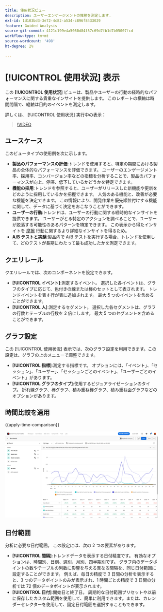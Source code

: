 ```yaml
---
title: 使用状況ビュー
description: ユーザーエンゲージメントの推移を測定します.
exl-id: 1d103bd3-3e72-4c82-a534-c896f8433029
feature: Guided Analysis
source-git-commit: 4121c199e4a5050d84f57c69d7fb1d7b05007fcd
workflow-type: tm+mt
source-wordcount: '498'
ht-degree: 2%

---
```


# [!UICONTROL 使用状況] 表示

この **[!UICONTROL 使用状況]** ビューは、製品やユーザーの行動の経時的なパフォーマンスに関する貴重なインサイトを提供します。 このレポートの横軸は時間間隔で、縦軸は目的のイベントを測定します。

詳しくは、 [!UICONTROL 使用状況] 実行中の表示：

>[!VIDEO](https://video.tv.adobe.com/v/3421666/?learn=on)

## ユースケース

このビュータイプの使用例を次に示します。

* **製品のパフォーマンスの評価**:トレンドを使用すると、特定の期間における製品の全体的なパフォーマンスを評価できます。 ユーザーのエンゲージメント率、採用率、コンバージョン率などの指標を分析することで、製品のパフォーマンスが向上、停滞、低下しているかどうかを特定できます。
* **機能の採用**:トレンドを参照すると、ユーザーがリリースした新機能や更新をどのように採用しているかを把握できます。 人気のある機能と、改善が必要な機能を決定できます。 この情報により、開発作業を優先順位付けする機能に関して、データに基づく決定をおこなうことができます。
* **ユーザーの行動**:トレンドは、ユーザーの行動に関する経時的なインサイトを提供できます。 ユーザーがとる特定のアクションを調べることで、ユーザーが脱落する可能性のあるパターンを特定できます。 この表示から得たインサイトを [摩擦](friction.md) 行動に関するより詳細なインサイトを得るため。
* **A/B テストと実験**:製品内で A/B テストを実行する場合、トレンドを使用して、どのテストが長期にわたって最も成功したかを測定できます。

## クエリレール

クエリレールでは、次のコンポーネントを設定できます。

* **[!UICONTROL イベント]**:測定するイベント。 選択した各イベントは、グラフのタイプに応じて、色付きの線または棒のセットとして表されます。 トレンドイベントを表す行が表に追加されます。 最大 5 つのイベントを含めることができます。
* **[!UICONTROL 人]**:測定するセグメント。 選択した各セグメントは、グラフの行数とテーブルの行数を 2 倍にします。 最大 5 つのセグメントを含めることができます。

## グラフ設定

この [!UICONTROL 使用状況] 表示では、次のグラフ設定を利用できます。この設定は、グラフの上のメニューで調整できます。

* **[!UICONTROL 指標]**:測定する指標です。 オプションには、「イベント」、「セッション」、「ユーザー」、「セッションごとのイベント」、「ユーザーごとのイベント」があります。
* **[!UICONTROL グラフのタイプ]**:使用するビジュアライゼーションのタイプ。 折れ線グラフ、棒グラフ、積み重ね棒グラフ、積み重ね面グラフなどのオプションがあります。

## 時間比較を適用

{{apply-time-comparison}}

![使用時間の比較](../assets/usage-compare.png)

## 日付範囲

分析に必要な日付範囲。 この設定には、次の 2 つの要素があります。

* **[!UICONTROL 間隔]**:トレンドデータを表示する日付精度です。 有効なオプションは、時間別、日別、週別、月別、四半期別です。 グラフ内のデータポイントの数やテーブルの列数に影響を与える異なる間隔を、同じ日付範囲に設定することができます。 例えば、毎日の精度で 3 日間の分析を表示すると、3 つのデータポイントのみが表示され、1 時間ごとの精度で 3 日間の分析では 72 個のデータポイントが表示されます。
* **[!UICONTROL 日付]**:開始日と終了日。 周期的な日付範囲プリセットや以前に保存したカスタム範囲を使用して、簡単に利用できます。または、カレンダーセレクターを使用して、固定日付範囲を選択することもできます。
